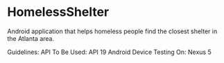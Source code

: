 # HomelessShelter
Android application that helps homeless people find the closest shelter in the Atlanta area.

Guidelines:
API To Be Used: API 19
Android Device Testing On: Nexus 5
